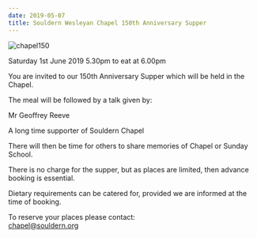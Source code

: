 ```yaml
---
date: 2019-05-07
title: Souldern Wesleyan Chapel 150th Anniversary Supper
---
```



![chapel150](chapel150.png)

Saturday 1st June 2019
5.30pm to eat at 6.00pm


You are invited to our 150th Anniversary Supper which will be held in the Chapel.

The meal will be followed by a talk given by:

Mr Geoffrey Reeve

A long time supporter of Souldern Chapel

There will then be time for others to share memories of Chapel or Sunday School.

There is no charge for the supper, but as places are limited, then advance booking is essential. 

Dietary requirements can be catered for, provided we are informed at the time of booking.

To reserve your places please contact:               
   [chapel@souldern.org](mailto:chapel@souldern.org)

